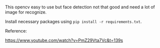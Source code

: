 This opencv easy to use but face detection not that good and need a lot of image for recognize.

Install necessary packages using `pip install -r requirements.txt`.

Reference:

https://www.youtube.com/watch?v=PmZ29Vta7Vc&t=139s
